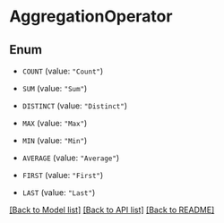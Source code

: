 # AggregationOperator

## Enum


* `COUNT` (value: `"Count"`)

* `SUM` (value: `"Sum"`)

* `DISTINCT` (value: `"Distinct"`)

* `MAX` (value: `"Max"`)

* `MIN` (value: `"Min"`)

* `AVERAGE` (value: `"Average"`)

* `FIRST` (value: `"First"`)

* `LAST` (value: `"Last"`)


[[Back to Model list]](../README.md#documentation-for-models) [[Back to API list]](../README.md#documentation-for-api-endpoints) [[Back to README]](../README.md)


